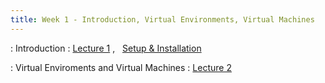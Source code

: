 ```yaml
---
title: Week 1 - Introduction, Virtual Environments, Virtual Machines
---
```


 
: Introduction
  : [Lecture 1](../assets/lectures/lecture1/L01_introduction.pdf) ,  &nbsp;  [Setup & Installation](https://docs.google.com/document/d/1ixys_vzy5msA1oqRc3-YDKxt-nhSSSv3at1z0qQk8-I/edit?usp=drive_link)

 
: Virtual Enviroments and Virtual Machines
  : [Lecture 2](../assets/lectures/lecture2/L02_virtual_machines_virtual_environments.pdf) 
